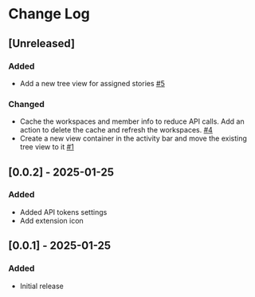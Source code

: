 # Change Log

## [Unreleased]

### Added

- Add a new tree view for assigned stories [#5](https://github.com/anirvanmandal/vscode-shortcut/issues/5)

### Changed

- Cache the workspaces and member info to reduce API calls. Add an action to delete the cache and refresh the workspaces. [#4](https://github.com/anirvanmandal/vscode-shortcut/issues/4)
- Create a new view container in the activity bar and move the existing tree view to it [#1](https://github.com/anirvanmandal/vscode-shortcut/issues/1)

## [0.0.2] - 2025-01-25

### Added

- Added API tokens settings
- Add extension icon

## [0.0.1] - 2025-01-25

### Added

- Initial release
